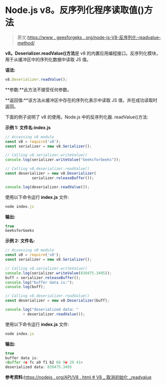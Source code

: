 # Node.js v8。反序列化程序读取值()方法

> 原文:[https://www . geesforgeks . org/node-js-V8-反序列化-readvalue-method/](https://www.geeksforgeeks.org/node-js-v8-deserializer-readvalue-method/)

**v8。Deserializer.readValue()方法**是 v8 的内置应用编程接口。反序列化模块，用于从缓冲区中的序列化数据中读取 JS 值。

**语法:**

```js
v8.Deserializer.readValue();
```

**参数:**此方法不接受任何参数。

**返回值:**该方法从缓冲区中存在的序列化表示中读取 JS 值，并在成功读取时返回。

下面的例子说明了 v8 的使用。Node.js 中的反序列化器. readValue()方法:

**示例 1:** **文件名:index.js**

```js
// Accessing v8 module
const v8 = require('v8');
const serializer = new v8.Serializer();

// Calling v8.serializer.writeValue() 
console.log(serializer.writeValue("GeeksforGeeks"));

// Calling v8.deserializer.readValue() 
const deserializer = new v8.Deserializer(
            serializer.releaseBuffer());

console.log(deserializer.readValue());
```

使用以下命令运行 **index.js** 文件:

```js
node index.js
```

**输出:**

```js
true
GeeksforGeeks

```

**示例 2:** **文件名:**

```js
// Accessing v8 module
const v8 = require('v8');
const serializer = new v8.Serializer();

// Calling v8.serializer.writeValue() 
console.log(serializer.writeValue(839475.3495));
buff = serializer.releaseBuffer();
console.log("buffer data is:");
console.log(buff);

// Calling v8.deserializer.readValue() 
const deserializer = new v8.Deserializer(buff);

console.log("deserialized data: " 
        + deserializer.readValue());
```

使用以下命令运行 **index.js** 文件:

```js
node index.js
```

**输出:**

```js
true
buffer data is:
<Buffer 4e fc a9 f1 b2 66 9e 29 41>
deserialized data: 839475.3495

```

**参考资料:**[https://nodejs . org/API/V8 . html # V8 _ 取消初始化 _readvalue](https://nodejs.org/api/v8.html#v8_deserializer_readvalue)